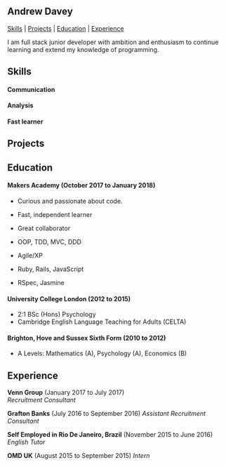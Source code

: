 ## Andrew Davey
[Skills](#skills) | [Projects](#projects) | [Education](#education) | [Experience](#experience)

I am full stack junior developer with ambition and enthusiasm to continue learning and extend my knowledge of programming.
 

## Skills

#### Communication



#### Analysis


#### Fast learner


## Projects


## Education

#### Makers Academy (October 2017 to January 2018)

- Curious and passionate about code.
- Fast, independent learner
- Great collaborator

- OOP, TDD, MVC, DDD
- Agile/XP
- Ruby, Rails, JavaScript
- RSpec, Jasmine

#### University College London (2012 to 2015)
- 2:1 BSc (Hons) Psychology
- Cambridge English Language Teaching for Adults (CELTA)

#### Brighton, Hove and Sussex Sixth Form (2010 to 2012)
- A Levels: Mathematics (A), Psychology (A), Economics (B)

## Experience

**Venn Group** (January 2017 to July 2017)    
*Recruitment Consultant*

**Grafton Banks** (July 2016 to September 2016)
*Assistant Recruitment Consultant*

**Self Employed in Rio De Janeiro, Brazil** (November 2015 to June 2016)
*English Tutor*

**OMD UK** (August 2015 to September 2015)
*Intern*
